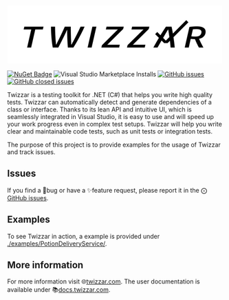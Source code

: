 ![Logo Twizzar](LogoTwizzar-500.png)

[![NuGet Badge](https://buildstats.info/nuget/Twizzar.Api)](https://www.nuget.org/packages/Twizzar.Api/)
![Visual Studio Marketplace Installs](https://img.shields.io/visual-studio-marketplace/i/vi-sit.twizzar-vs22?label=Marketplace%20downloads)
[![GitHub issues](https://img.shields.io/github/issues/Twizzar/Twizzar)](https://github.com/Twizzar/Twizzar//issues?q=is%3Aopen+is%3Aissue)
[![GitHub closed issues](https://img.shields.io/github/issues-closed/Twizzar/Twizzar)](https://github.com/Twizzar/Twizzar/issues?q=is%3Aclosed)

Twizzar is a testing toolkit for .NET (C#) that helps you write high quality tests. Twizzar can automatically detect and generate dependencies of a class or interface. Thanks to its lean API and intuitive UI, which is seamlessly integrated in Visual Studio, it is easy to use and will speed up your work progress even in complex test setups. Twizzar will help you write clear and maintainable code tests, such as unit tests or integration tests.


The purpose of this project is to provide examples for the usage of Twizzar and track issues. 

## Issues
If you find a 🐞bug or have a ✨feature request, please report it in the ⨀ [GitHub issues](https://github.com/Twizzar/Twizzar/issues).

## Examples
To see Twizzar in action, a example is provided under [./examples/PotionDeliveryService/](./examples/PotionDeliveryService/).

## More information
For more information visit 🌐[twizzar.com](https://www.twizzar.com/). The user documentation is available under 📚[docs.twizzar.com](https://docs.twizzar.com/).